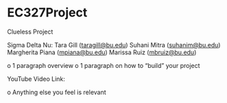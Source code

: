 # EC327Project
Clueless Project

Sigma Delta Nu:
  Tara Gill (taragill@bu.edu)
  Suhani Mitra (suhanim@bu.edu)
  Margherita Piana (mpiana@bu.edu)
  Marissa Ruiz (mbruiz@bu.edu)

o 1 paragraph overview
o 1 paragraph on how to “build” your project

YouTube Video Link: 

o Anything else you feel is relevant 
